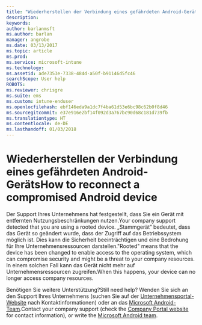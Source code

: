 ```yaml
---
title: "Wiederherstellen der Verbindung eines gefährdeten Android-Geräts | Microsoft-Dokumentation"
description: 
keywords: 
author: barlanmsft
ms.author: barlan
manager: angrobe
ms.date: 03/13/2017
ms.topic: article
ms.prod: 
ms.service: microsoft-intune
ms.technology: 
ms.assetid: ade7353e-7338-484d-a50f-b91146d5fc46
searchScope: User help
ROBOTS: 
ms.reviewer: chrisgre
ms.suite: ems
ms.custom: intune-enduser
ms.openlocfilehash: ebf146eda9a1dc7f4ba61d53e6bc98c62b0f8d46
ms.sourcegitcommit: e37e916e2bf14f092d3a767bc90d68c181d739fb
ms.translationtype: HT
ms.contentlocale: de-DE
ms.lasthandoff: 01/03/2018
---
```

# <a name="how-to-reconnect-a-compromised-android-device"></a><span data-ttu-id="778dc-102">Wiederherstellen der Verbindung eines gefährdeten Android-Geräts</span><span class="sxs-lookup"><span data-stu-id="778dc-102">How to reconnect a compromised Android device</span></span>

<span data-ttu-id="778dc-103">Der Support Ihres Unternehmens hat festgestellt, dass Sie ein Gerät mit entfernten Nutzungsbeschränkungen nutzen.</span><span class="sxs-lookup"><span data-stu-id="778dc-103">Your company support detected that you are using a rooted device.</span></span> <span data-ttu-id="778dc-104">„Stammgerät“ bedeutet, dass das Gerät so geändert wurde, dass der Zugriff auf das Betriebssystem möglich ist. Dies kann die Sicherheit beeinträchtigen und eine Bedrohung für Ihre Unternehmensressourcen darstellen.</span><span class="sxs-lookup"><span data-stu-id="778dc-104">"Rooted" means that the device has been changed to enable access to the operating system, which can compromise security and might be a threat to your company resources.</span></span> <span data-ttu-id="778dc-105">In einem solchen Fall kann das Gerät nicht mehr auf Unternehmensressourcen zugreifen.</span><span class="sxs-lookup"><span data-stu-id="778dc-105">When this happens, your device can no longer access company resources.</span></span>

<span data-ttu-id="778dc-106">Benötigen Sie weitere Unterstützung?</span><span class="sxs-lookup"><span data-stu-id="778dc-106">Still need help?</span></span> <span data-ttu-id="778dc-107">Wenden Sie sich an den Support Ihres Unternehmens (suchen Sie auf der [Unternehmensportal-Website](https://portal.manage.microsoft.com#HelpDeskDialog) nach Kontaktinformationen) oder an das <a href="mailto:wintunedroidfbk@microsoft.com?subject=I'm having trouble with a rooted device&body=Describe the issue you're experiencing here.">Microsoft Android-Team</a>.</span><span class="sxs-lookup"><span data-stu-id="778dc-107">Contact your company support (check the [Company Portal website](https://portal.manage.microsoft.com#HelpDeskDialog) for contact information), or write the <a href="mailto:wintunedroidfbk@microsoft.com?subject=I'm having trouble with a rooted device&body=Describe the issue you're experiencing here.">Microsoft Android team</a>.</span></span>
